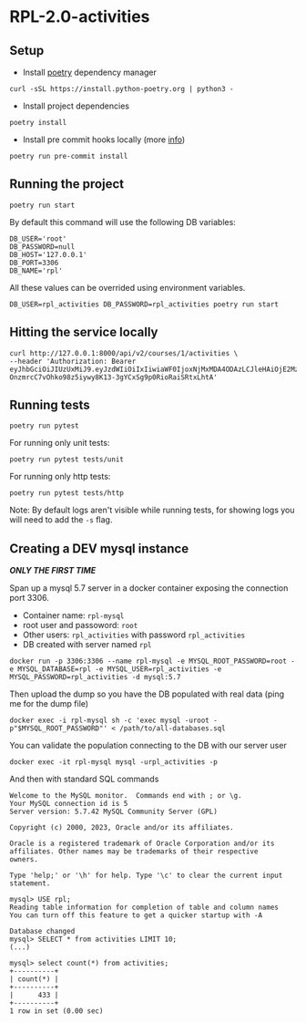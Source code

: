 # RPL-2.0-activities

## Setup

- Install [poetry](https://python-poetry.org/) dependency manager
```
curl -sSL https://install.python-poetry.org | python3 -
```
- Install project dependencies
```
poetry install
```

- Install pre commit hooks locally (more [info](https://pre-commit.com/))
```
poetry run pre-commit install
```

## Running the project

```
poetry run start
```

By default this command will use the following DB variables:

```
DB_USER='root'
DB_PASSWORD=null
DB_HOST='127.0.0.1'
DB_PORT=3306
DB_NAME='rpl'
```

All these values can be overrided using environment variables.

```
DB_USER=rpl_activities DB_PASSWORD=rpl_activities poetry run start
```

## Hitting the service locally

```
curl http://127.0.0.1:8000/api/v2/courses/1/activities \
--header 'Authorization: Bearer eyJhbGciOiJIUzUxMiJ9.eyJzdWIiOiIxIiwiaWF0IjoxNjMxMDA4ODAzLCJleHAiOjE2MzEwNTIwMDN9.1a20On7RXgswBvQCEDlMk2LYQ_dLr3tLIdA-OnzmrcC7vOhko98z5iywy8K13-3gYCxSg9p0RioRaiSRtxLhtA'
```

## Running tests

```
poetry run pytest
```

For running only unit tests:

```
poetry run pytest tests/unit
```

For running only http tests:

```
poetry run pytest tests/http
```

Note: By default logs aren't visible while running tests, for showing logs you will need to add the `-s` flag.




## Creating a DEV mysql instance

***ONLY THE FIRST TIME***

Span up a mysql 5.7 server in a docker container exposing the connection port 3306.
- Container name: `rpl-mysql`
- root user and passoword: `root`
- Other users: `rpl_activities` with password `rpl_activities`
- DB created with server named `rpl`

```
docker run -p 3306:3306 --name rpl-mysql -e MYSQL_ROOT_PASSWORD=root -e MYSQL_DATABASE=rpl -e MYSQL_USER=rpl_activities -e MYSQL_PASSWORD=rpl_activities -d mysql:5.7
```

Then upload the dump so you have the DB populated with real data (ping me for the dump file)

```
docker exec -i rpl-mysql sh -c 'exec mysql -uroot -p"$MYSQL_ROOT_PASSWORD"' < /path/to/all-databases.sql
```

You can validate the population connecting to the DB with our server user

```
docker exec -it rpl-mysql mysql -urpl_activities -p 
```

And then with standard SQL commands

```
Welcome to the MySQL monitor.  Commands end with ; or \g.
Your MySQL connection id is 5
Server version: 5.7.42 MySQL Community Server (GPL)

Copyright (c) 2000, 2023, Oracle and/or its affiliates.

Oracle is a registered trademark of Oracle Corporation and/or its
affiliates. Other names may be trademarks of their respective
owners.

Type 'help;' or '\h' for help. Type '\c' to clear the current input statement.

mysql> USE rpl;
Reading table information for completion of table and column names
You can turn off this feature to get a quicker startup with -A

Database changed
mysql> SELECT * from activities LIMIT 10;
(...)

mysql> select count(*) from activities;
+----------+
| count(*) |
+----------+
|      433 |
+----------+
1 row in set (0.00 sec)
```
